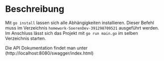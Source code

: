 # Beschreibung 

Mit `go install` lassen sich alle Abhängigkeiten installieren. Dieser Befehl muss im Verzeichnis `homework-SoerenDev-391298709521` ausgeführt werden. Im Anschluss lässt sich das Projekt mit `go run main.go` im selben Verzeichnis starten.  

Die API Dokumentation findet man unter (http://localhost:8080/swagger/index.html)
